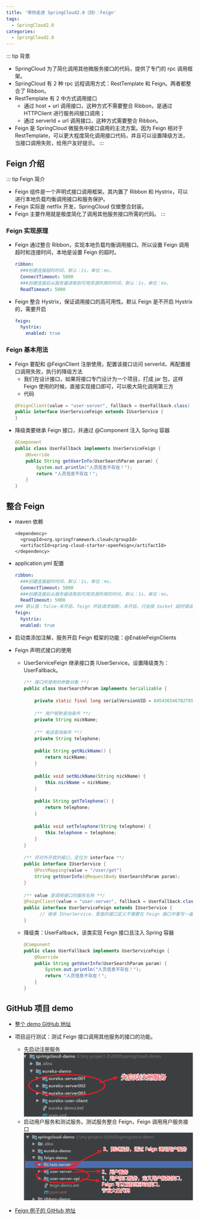 ```yaml
---
title: '带你走进 SpringCloud2.0（四）：Feign'
tags:
  - SpringCloud2.0
categories:
  - SpringCloud2.0
---
```


::: tip 背景
* SpringCloud 为了简化调用其他微服务接口的代码，提供了专门的 rpc 调用框架。
* SpringCloud 有 2 种 rpc 远程调用方式：RestTemplate 和 Feign。两者都整合了 Ribbon。
* RestTemplate 有 2 中方式调用接口
  * 通过 host + url 调用接口，这种方式不需要整合 Ribbon，是通过 HTTPClient 进行服务间接口调用；
  * 通过 serverId + url 调用接口，这种方式需要整合 Ribbon。
* Feign 是 SpringCloud 微服务中接口调用的主流方案。因为 Feign 相对于 RestTemplate，可以更大程度简化调用接口代码，并且可以设置降级方法，当接口调用失败，给用户友好提示。
:::

## Feign 介绍
::: tip Feign 简介
* Feign 组件是一个声明式接口调用框架。其内置了 Ribbon 和 Hystrix，可以进行本地负载均衡调用接口和服务保护。
* Feign 实际是 netflix 开发，SpringCloud 仅做整合封装。
* Feign 主要作用就是极度简化了调用其他服务接口所需的代码。
:::

### Feign 实现原理
* Feign 通过整合 Ribbon，实现本地负载均衡调用接口。所以设置 Feign 调用超时和连接时间，本地是设置 Feign 的超时。
  ```.yml
  ribbon:
    ###创建连接超时时间，默认：1s，单位：ms。
    ConnectTimeout: 5000
    ###创建连接后从服务器读取到可用资源所用的时间，默认：1s，单位：ms。
    ReadTimeout: 5000
  ```
* Feign 整合 Hystrix，保证调用接口的高可用性。默认 Feign 是不开启 Hystrix 的，需要开启
  ``` .yml
  feign:
    hystrix:
      enabled: true
  ```

### Feign 基本用法
* Feign 要配和 @FeignClient 注册使用，配置该接口访问 serverId，再配置接口调用失败，执行的降级方法
  * 我们在设计接口，如果将接口专门设计为一个项目，打成 jar 包，这样 Feign 使用的时候，直接实现接口即可，可以极大简化调用第三方
  * 代码
  ``` Java
  @FeignClient(value = "user-server", fallback = UserFallback.class)
  public interface UserServiceFeign extends IUserService {
  }
  ```
* 降级类要继承 Feign 接口，并通过 @Component 注入 Spring 容器
  ``` Java
  @Component
  public class UserFallback implements UserServiceFeign {
      @Override
      public String getUserInfo(UserSearchParam param) {
          System.out.println("人员信息不存在！");
          return "人员信息不存在！";
      }
  }
  ```

## 整合 Feign

* maven 依赖
  ``` Maven
  <dependency>
    <groupId>org.springframework.cloud</groupId>
    <artifactId>spring-cloud-starter-openfeign</artifactId>
  </dependency>
  ```

* application.yml 配置
  ``` .yml
  ribbon:
    ###创建连接超时时间，默认：1s，单位：ms。
    ConnectTimeout: 5000
    ###创建连接后从服务器读取到可用资源所用的时间，默认：1s，单位：ms。
    ReadTimeout: 5000
  ### 默认值：false-未开启。feign 开启请求熔断，未开启，只会报 Socket 超时错误，不会执行降级方法
  feign:
    hystrix:
    enabled: true
  ```

* 启动类添加注解，服务开启 Feign 框架的功能：@EnableFeignClients

* Feign 声明式接口的使用
  * UserServiceFeign 继承接口类 IUserService。设置降级类为：UserFallback。
    ``` Java
    /** 接口所使用的参数对象 **/
    public class UserSearchParam implements Serializable {

        private static final long serialVersionUID = 8454365467827854231L;

        /** 用户昵称查询条件 **/
        private String nickName;

        /** 电话查询条件 **/
        private String telephone;

        public String getNickName() {
            return nickName;
        }

        public void setNickName(String nickName) {
            this.nickName = nickName;
        }

        public String getTelephone() {
            return telephone;
        }

        public void setTelephone(String telephone) {
            this.telephone = telephone;
        }
    }

    /** 将对外开放的接口，定位为 interface **/
    public interface IUserService {
        @PostMapping(value = "/user/get")
        String getUserInfo(@RequestBody UserSearchParam param);
    }

    /** value 是调用接口的服务名称 **/
    @FeignClient(value = "user-server", fallback = UserFallback.class)
    public interface UserServiceFeign extends IUserService {
          // 继承 IUserService，里面的接口定义不需要在 Feign 接口中重写一遍，省略了代码
    }
    ```
  * 降级类：UserFallback，该类实现 Feign 接口且注入 Spring 容器
    ``` Java
    @Component
    public class UserFallback implements UserServiceFeign {
        @Override
        public String getUserInfo(UserSearchParam param) {
            System.out.println("人员信息不存在！");
            return "人员信息不存在！";
        }
    }
    ```
## GitHub 项目 demo

* [整个 demo GitHub 地址](https://github.com/ChenFengHub/springcloud-demo )

* 项目运行测试：测试 Feign 接口调用其他服务的接口的功能。
  * 先启动注册服务
  ![](./image/feign-eureka-start.png)
  * 启动用户服务和测试服务。测试服务整合 Feign，Feign 调用用户服务接口
  ![](./image/feign-operation.png)

* [Feign 例子的 GitHub 地址](https://github.com/ChenFengHub/springcloud-demo/tree/master/feign-demo)
